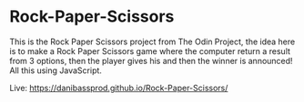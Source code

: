 # Rock-Paper-Scissors

This is the Rock Paper Scissors project from The Odin Project, the idea here is to make a Rock Paper Scissors game where the computer return a result from 3 options, then the player gives his and then the winner is announced! All this using JavaScript.

Live: https://danibassprod.github.io/Rock-Paper-Scissors/
